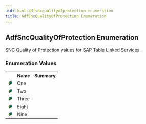 ```yaml
---
uid: biml-adfsncqualityofprotection-enumeration
title: AdfSncQualityOfProtection Enumeration
---
```


## AdfSncQualityOfProtection Enumeration

<div class="LanguageSummary"><div class ="SummaryItem">SNC Quality of Protection values for SAP Table Linked Services.</div></div>
<div class="EnumValueGroup">

### Enumeration Values

<table id="EnumValue" class="MemberList"><tbody><tr><th class="MemberTypeIconColumnHeader">&nbsp;</th><th class="MemberNameColumnHeader">Name</th><th class="MemberSummaryColumnHeader">Summary</th></tr><tr class="cd0"><td align="center" class="MemberTypeIcon"><img src="enumValue.png"></img></td><td class="MemberName">One</td><td class="MemberSummary"></td></tr><tr class="cd1"><td align="center" class="MemberTypeIcon"><img src="enumValue.png"></img></td><td class="MemberName">Two</td><td class="MemberSummary"></td></tr><tr class="cd0"><td align="center" class="MemberTypeIcon"><img src="enumValue.png"></img></td><td class="MemberName">Three</td><td class="MemberSummary"></td></tr><tr class="cd1"><td align="center" class="MemberTypeIcon"><img src="enumValue.png"></img></td><td class="MemberName">Eight</td><td class="MemberSummary"></td></tr><tr class="cd0"><td align="center" class="MemberTypeIcon"><img src="enumValue.png"></img></td><td class="MemberName">Nine</td><td class="MemberSummary"></td></tr></tbody></table>
</div>